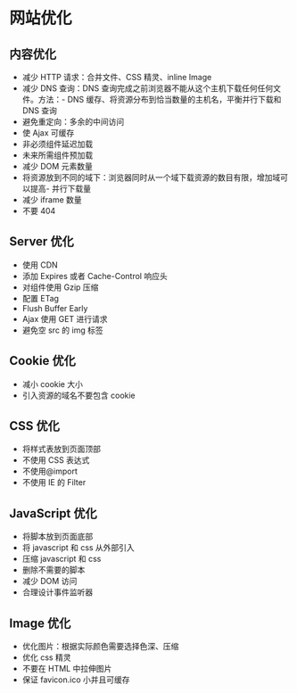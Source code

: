 # 网站优化

## 内容优化

- 减少 HTTP 请求：合并文件、CSS 精灵、inline Image
- 减少 DNS 查询：DNS 查询完成之前浏览器不能从这个主机下载任何任何文件。方法：- DNS 缓存、将资源分布到恰当数量的主机名，平衡并行下载和 DNS 查询
- 避免重定向：多余的中间访问
- 使 Ajax 可缓存
- 非必须组件延迟加载
- 未来所需组件预加载
- 减少 DOM 元素数量
- 将资源放到不同的域下：浏览器同时从一个域下载资源的数目有限，增加域可以提高- 并行下载量
- 减少 iframe 数量
- 不要 404

## Server 优化

- 使用 CDN
- 添加 Expires 或者 Cache-Control 响应头
- 对组件使用 Gzip 压缩
- 配置 ETag
- Flush Buffer Early
- Ajax 使用 GET 进行请求
- 避免空 src 的 img 标签

## Cookie 优化

- 减小 cookie 大小
- 引入资源的域名不要包含 cookie

## CSS 优化

- 将样式表放到页面顶部
- 不使用 CSS 表达式
- 不使用@import
- 不使用 IE 的 Filter

## JavaScript 优化

- 将脚本放到页面底部
- 将 javascript 和 css 从外部引入
- 压缩 javascript 和 css
- 删除不需要的脚本
- 减少 DOM 访问
- 合理设计事件监听器

## Image 优化

- 优化图片：根据实际颜色需要选择色深、压缩
- 优化 css 精灵
- 不要在 HTML 中拉伸图片
- 保证 favicon.ico 小并且可缓存
